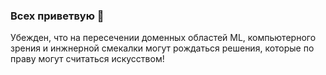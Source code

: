 ### Всех приветвую 👋

Убежден, что на пересечении доменных областей ML, компьютерного зрения и инжнерной смекалки могут рождаться решения, которые по праву могут считаться искусством!
